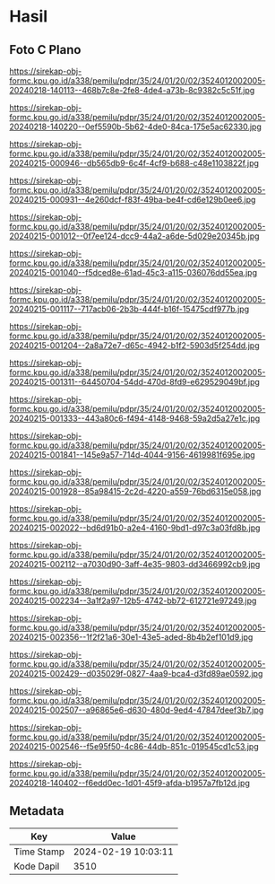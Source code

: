 # Hasil

## Foto C Plano

https://sirekap-obj-formc.kpu.go.id/a338/pemilu/pdpr/35/24/01/20/02/3524012002005-20240218-140113--468b7c8e-2fe8-4de4-a73b-8c9382c5c51f.jpg

https://sirekap-obj-formc.kpu.go.id/a338/pemilu/pdpr/35/24/01/20/02/3524012002005-20240218-140220--0ef5590b-5b62-4de0-84ca-175e5ac62330.jpg

https://sirekap-obj-formc.kpu.go.id/a338/pemilu/pdpr/35/24/01/20/02/3524012002005-20240215-000946--db565db9-6c4f-4cf9-b688-c48e1103822f.jpg

https://sirekap-obj-formc.kpu.go.id/a338/pemilu/pdpr/35/24/01/20/02/3524012002005-20240215-000931--4e260dcf-f83f-49ba-be4f-cd6e129b0ee6.jpg

https://sirekap-obj-formc.kpu.go.id/a338/pemilu/pdpr/35/24/01/20/02/3524012002005-20240215-001012--0f7ee124-dcc9-44a2-a6de-5d029e20345b.jpg

https://sirekap-obj-formc.kpu.go.id/a338/pemilu/pdpr/35/24/01/20/02/3524012002005-20240215-001040--f5dced8e-61ad-45c3-a115-036076dd55ea.jpg

https://sirekap-obj-formc.kpu.go.id/a338/pemilu/pdpr/35/24/01/20/02/3524012002005-20240215-001117--717acb06-2b3b-444f-b16f-15475cdf977b.jpg

https://sirekap-obj-formc.kpu.go.id/a338/pemilu/pdpr/35/24/01/20/02/3524012002005-20240215-001204--2a8a72e7-d65c-4942-b1f2-5903d5f254dd.jpg

https://sirekap-obj-formc.kpu.go.id/a338/pemilu/pdpr/35/24/01/20/02/3524012002005-20240215-001311--64450704-54dd-470d-8fd9-e629529049bf.jpg

https://sirekap-obj-formc.kpu.go.id/a338/pemilu/pdpr/35/24/01/20/02/3524012002005-20240215-001333--443a80c6-f494-4148-9468-59a2d5a27e1c.jpg

https://sirekap-obj-formc.kpu.go.id/a338/pemilu/pdpr/35/24/01/20/02/3524012002005-20240215-001841--145e9a57-714d-4044-9156-4619981f695e.jpg

https://sirekap-obj-formc.kpu.go.id/a338/pemilu/pdpr/35/24/01/20/02/3524012002005-20240215-001928--85a98415-2c2d-4220-a559-76bd6315e058.jpg

https://sirekap-obj-formc.kpu.go.id/a338/pemilu/pdpr/35/24/01/20/02/3524012002005-20240215-002022--bd6d91b0-a2e4-4160-9bd1-d97c3a03fd8b.jpg

https://sirekap-obj-formc.kpu.go.id/a338/pemilu/pdpr/35/24/01/20/02/3524012002005-20240215-002112--a7030d90-3aff-4e35-9803-dd3466992cb9.jpg

https://sirekap-obj-formc.kpu.go.id/a338/pemilu/pdpr/35/24/01/20/02/3524012002005-20240215-002234--3a1f2a97-12b5-4742-bb72-612721e97249.jpg

https://sirekap-obj-formc.kpu.go.id/a338/pemilu/pdpr/35/24/01/20/02/3524012002005-20240215-002356--1f2f21a6-30e1-43e5-aded-8b4b2ef101d9.jpg

https://sirekap-obj-formc.kpu.go.id/a338/pemilu/pdpr/35/24/01/20/02/3524012002005-20240215-002429--d035029f-0827-4aa9-bca4-d3fd89ae0592.jpg

https://sirekap-obj-formc.kpu.go.id/a338/pemilu/pdpr/35/24/01/20/02/3524012002005-20240215-002507--a96865e6-d630-480d-9ed4-47847deef3b7.jpg

https://sirekap-obj-formc.kpu.go.id/a338/pemilu/pdpr/35/24/01/20/02/3524012002005-20240215-002546--f5e95f50-4c86-44db-851c-019545cd1c53.jpg

https://sirekap-obj-formc.kpu.go.id/a338/pemilu/pdpr/35/24/01/20/02/3524012002005-20240218-140402--f6edd0ec-1d01-45f9-afda-b1957a7fb12d.jpg


## Metadata

| Key        | Value               |
| ---------- | ------------------- |
| Time Stamp | 2024-02-19 10:03:11 |
| Kode Dapil | 3510                |



